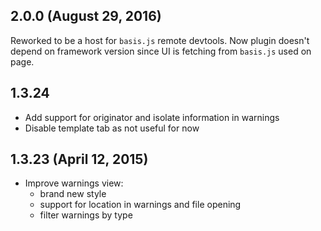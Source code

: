 ## 2.0.0 (August 29, 2016)

Reworked to be a host for `basis.js` remote devtools. Now plugin doesn't depend on framework version since UI is fetching from `basis.js` used on page.

## 1.3.24

- Add support for originator and isolate information in warnings
- Disable template tab as not useful for now

## 1.3.23 (April 12, 2015)

- Improve warnings view:
  - brand new style
  - support for location in warnings and file opening
  - filter warnings by type
